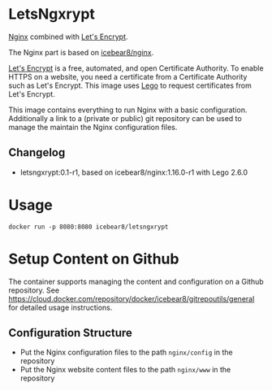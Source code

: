 # LetsNgxrypt
[Nginx](https://www.nginx.com/) combined with [Let's Encrypt](https://letsencrypt.org/).

The Nginx part is based on [icebear8/nginx](https://cloud.docker.com/repository/docker/icebear8/nginx).

[Let's Encrypt](https://letsencrypt.org/) is a free, automated, and open Certificate Authority.
To enable HTTPS on a website, you need a certificate from a Certificate Authority such as Let's Encrypt.
This image uses [Lego](https://go-acme.github.io/lego/) to request certificates from Let's Encrypt.

This image contains everything to run Nginx with a basic configuration.
Additionally a link to a (private or public) git repository can be used to manage the maintain the Nginx configuration files.


##  Changelog
* letsngxrypt:0.1-r1, based on icebear8/nginx:1.16.0-r1 with Lego 2.6.0

# Usage
`docker run -p 8080:8080 icebear8/letsngxrypt`

# Setup Content on Github
The container supports managing the content and configuration on a Github repository.
See https://cloud.docker.com/repository/docker/icebear8/gitrepoutils/general for detailed usage instructions.

##  Configuration Structure
* Put the Nginx configuration files to the path `nginx/config` in the repository
* Put the Nginx website content files to the path `nginx/www` in the repository
